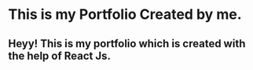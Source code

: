 # This is my Portfolio Created by me.

## Heyy! This is my portfolio which is created with the help of React Js.
